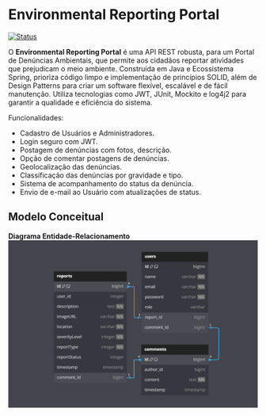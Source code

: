 # Environmental Reporting Portal
[![Status](https://img.shields.io/badge/Status-Em&nbsp;Desenvolvimento-yellow.svg)](https://github.com/seu-usuario/seu-projeto)

O **Environmental Reporting Portal** é uma API REST robusta, para um Portal de Denúncias Ambientais, que permite aos cidadãos 
reportar atividades que prejudicam o meio ambiente. Construída em Java e Ecossistema Spring,  prioriza código limpo e implementação 
de princípios SOLID, além de Design Patterns para criar um software flexível, escalável e de fácil manutenção.
Utiliza tecnologias como JWT, JUnit, Mockito e log4j2 para garantir a qualidade e eficiência do sistema.

Funcionalidades:
- Cadastro de Usuários e Administradores.
- Login seguro com JWT.
- Postagem de denúncias com fotos, descrição.
- Opção de comentar postagens de denúncias.
- Geolocalização das denúncias.
- Classificação das denúncias por gravidade e tipo.
- Sistema de acompanhamento do status da denúncia.
- Envio de e-mail ao Usuário com atualizações de status.

## Modelo Conceitual

**Diagrama Entidade-Relacionamento**
![diagram-der](https://github.com/rogeriobgregorio/environmental-reporting-portal/blob/main/diagrams/diagram-der.png)
